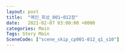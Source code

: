 ```yaml
---
layout: post
title:  "메인_회상_001~012장"
date:   2021-02-07 03:00:00 +0000
categories: Main
Tags: Story Main
SceneCode: ["scene_skip_cp001-012_q1_s10"]
---
```

